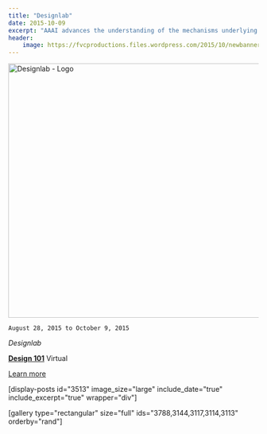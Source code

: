 ```yaml
---
title: "Designlab"
date: 2015-10-09
excerpt: "AAAI advances the understanding of the mechanisms underlying thought and intelligent behavior and their embodiment in machines."
header:
    image: https://fvcproductions.files.wordpress.com/2015/10/newbanners.jpg
---
```


<img class="size-full wp-image-3451" src="https://fvcproductions.files.wordpress.com/2015/11/designlab.png" alt="Designlab - Logo" width="512" height="512" />

<code>August 28, 2015 to October 9, 2015</code>

<em>Designlab</em>

<strong><a title="Design 101" href="https://trydesignlab.com" target="_blank" rel="noopener">Design 101</a></strong>
Virtual

<a href="https://fvcproductions.com/2015/10/21/my-designlab-experience/" target="_blank" rel="noopener">Learn more</a>

[display-posts id="3513" image_size="large" include_date="true" include_excerpt="true" wrapper="div"]

[gallery type="rectangular" size="full" ids="3788,3144,3117,3114,3113" orderby="rand"]